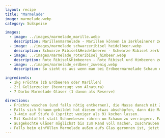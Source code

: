 ```yaml
---
layout: recipe
title: "Marmelade"
image: marmelade.webp
category: Süßspeise

images:
  - image: ../images/marmelade_marille.webp
    description: Marillenmarmelade - Marillen können in Zerkleinerer zerkleinert werden ohne dass sich Schaum bildet
  - image: ../images/marmelade_schwarzeribisel_heidelbeer.webp
    description: Schwarze Ribisel&Heidelbeeren - Schwarze Ribisel zerkleinern und Masse aufkochen (damit flüssiger; sonst bleibt alles im Sieb), dann absieben. Heidelbeeren zerkleinern und direkt dazu
  - image: ../images/marmelade_roteribisel_himbeer.webp
    description: Rote Ribisel&Himbeeren - Rote Ribisel und Himbeeren zerkleinern und Masse aufkochen (damit flüssiger; sonst bleibt alles im Sieb), dann absieben. (Ergebnis war sehr Gelee-artig, besser mit Heidelbeeren weil die flüssiger sind)
  - image: ../images/marmelade_erdbeer_zuwenig.webp
    description: So sieht es aus wenn man bei Erdbeermarmelade Schaum einfüllt und die Gläser nicht randvoll macht. Beides verringert die Haltbarkeit!

ingredients:
  - 1kg Früchte (zb Erdbeeren oder Marillen)
  - 2:1 Gelierzucker (bevorzugt von Alnatura)
  - 7 Darbo Marmelade Gläser (1 davon als Reserve)

directions:
  - Früchte waschen (und falls nötig entkernen), die Masse danach mit Zerkleinerer zerkleinern (macht Masse sehr fein, locker und einfach zum Einfüllen). Bei Erdbeeren wird es aber sehr schäumig, daher besser zerstampfen und dann kurz mit Pürierstab pürieren um Schaum zu vermeiden.
  - Falls sich Schaum gebildet hat diesen etwas abschöpfen, dann die Masse im größten Topf aufkochen und Gelierzucker dazugeben
  - 3-4min auf Stufe 8 (spritzt weniger als 9) kochen lassen.
  - Mit Kochlöffel statt Schneebesen rühren um Schaum zu verringern. Falls sich Schaum bildet, am Ende mit Löffel schnell abschöpfen bevor man die Gläser befüllt. Die Schaummasse passt perfekt für Roulade oder zu Germknödel.
  - ausgekochte Gläser möglichst bis zum Rand voll machen, zuschrauben und auf den Kopf stellen
  - Falls beim einfüllen Marmelade außen aufs Glas geronnen ist, jetzt mit Küchenrolle abwischen (geht noch leichter solange die Marmelade flüssig ist)
---
```

